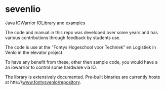 # sevenlio
Java IOWarrior IOLibrary and examples

The code and manual in this repo was developed over some years and has various contributions through feedback by students use.

The code is use at the "Fontys Hogeschool voor Techniek" en Logistiek in Venlo in the elevator project.

To have any benefit from these, other then sample code, you would have a an iowarrior to control some hardware via IO.

The library is extensively documented. Pre-built binaries are currently hoste at htts://www.fontysvenlo/repository.

